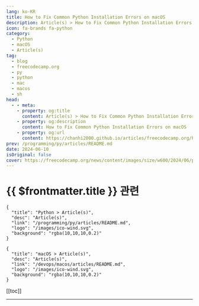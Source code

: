 ```yaml
---
lang: ko-KR
title: How to Fix Common Python Installation Errors on macOS
description: Article(s) > How to Fix Common Python Installation Errors on macOS
icon: fa-brands fa-python
category: 
  - Python
  - macOS
  - Article(s)
tag: 
  - blog
  - freecodecamp.org
  - py
  - python
  - mac
  - macos
  - sh
head:
  - - meta:
    - property: og:title
      content: Article(s) > How to Fix Common Python Installation Errors on macOS
    - property: og:description
      content: How to Fix Common Python Installation Errors on macOS
    - property: og:url
      content: https://chanhi2000.github.io/articles/freecodecamp.org/how-to-fix-python-installation-errors-on-mac.html
prev: /programming/py/articles/README.md
date: 2024-06-10
isOriginal: false
cover: https://freecodecamp.org/news/content/images/size/w600/2024/06/python-install-errors.png
---
```


# {{ $frontmatter.title }} 관련

```component VPCard
{
  "title": "Python > Article(s)",
  "desc": "Article(s)",
  "link": "/programming/py/articles/README.md",
  "logo": "/images/ico-wind.svg",
  "background": "rgba(10,10,10,0.2)"
}
```

```component VPCard
{
  "title": "macOS > Article(s)",
  "desc": "Article(s)",
  "link": "/devops/macos/articles/README.md",
  "logo": "/images/ico-wind.svg",
  "background": "rgba(10,10,10,0.2)"
}
```

[[toc]]

---

<SiteInfo
  name="How to Fix Common Python Installation Errors on macOS"
  desc="Python's popularity keeps growing as more developers adopt it for data science and machine learning, although it is already among the most popular programming languages.  I recently wrote an article for freeCodeCamp titled 'How to Install Python on a Mac', which provides a clear guide to installing Python..."
  url="https://freecodecamp.org/news/how-to-fix-python-installation-errors-on-mac/"
  logo="https://cdn.freecodecamp.org/universal/favicons/favicon.ico"
  preview="https://freecodecamp.org/news/content/images/size/w600/2024/06/python-install-errors.png"/>

<!-- TODO: 작성 -->

